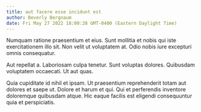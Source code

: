 ```yaml
---
title: aut facere esse incidunt est
author: Beverly Bergnaum
date: Fri May 27 2022 18:00:28 GMT-0400 (Eastern Daylight Time)
---
```

Numquam ratione praesentium et eius. Sunt mollitia et nobis qui iste exercitationem illo sit. Non velit ut voluptatem at. Odio nobis iure excepturi omnis consequatur.

 Aut repellat a. Laboriosam culpa tenetur. Sunt voluptas dolores. Quibusdam voluptatem occaecati. Ut aut quas.

 Quia cupiditate id nihil et ipsam. Ut praesentium reprehenderit totam aut dolores et saepe ut. Dolore et harum et qui. Qui et perferendis inventore doloremque quibusdam atque. Hic eaque facilis est eligendi consequuntur quia et perspiciatis.